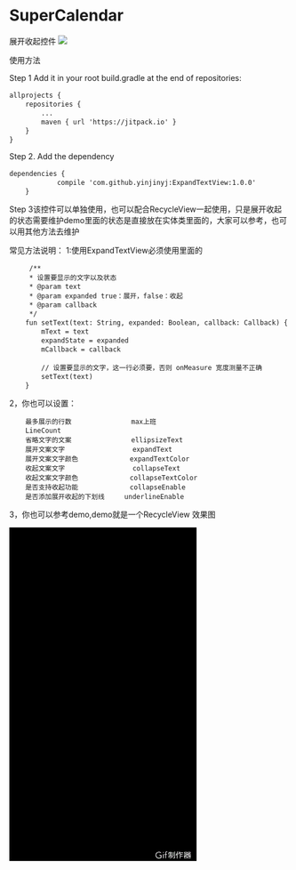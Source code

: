 # SuperCalendar

展开收起控件
[![](https://jitpack.io/v/yinjinyj/ExpandTextView.svg)](https://jitpack.io/#yinjinyj/ExpandTextView)

使用方法

Step 1 Add it in your root build.gradle at the end of repositories:

	allprojects {
		repositories {
			...
			maven { url 'https://jitpack.io' }
		}
	}
  
Step 2. Add the dependency

	dependencies {
    	        compile 'com.github.yinjinyj:ExpandTextView:1.0.0'
    	}
  
Step 3该控件可以单独使用，也可以配合RecycleView一起使用，只是展开收起的状态需要维护demo里面的状态是直接放在实体类里面的，大家可以参考，也可以用其他方法去维护

常见方法说明：
 1:使用ExpandTextView必须使用里面的

         /**
         * 设置要显示的文字以及状态
         * @param text
         * @param expanded true：展开，false：收起
         * @param callback
         */
        fun setText(text: String, expanded: Boolean, callback: Callback) {
            mText = text
            expandState = expanded
            mCallback = callback

            // 设置要显示的文字，这一行必须要，否则 onMeasure 宽度测量不正确
            setText(text)
        }
 
 2，你也可以设置：

        最多展示的行数               max上班
        LineCount
        省略文字的文案               ellipsizeText
        展开文案文字                 expandText
        展开文案文字颜色             expandTextColor
        收起文案文字                 collapseText
        收起文案文字颜色             collapseTextColor
        是否支持收起功能             collapseEnable
        是否添加展开收起的下划线     underlineEnable

3，你也可以参考demo,demo就是一个RecycleView
效果图

![sample](/gif/1.gif)

